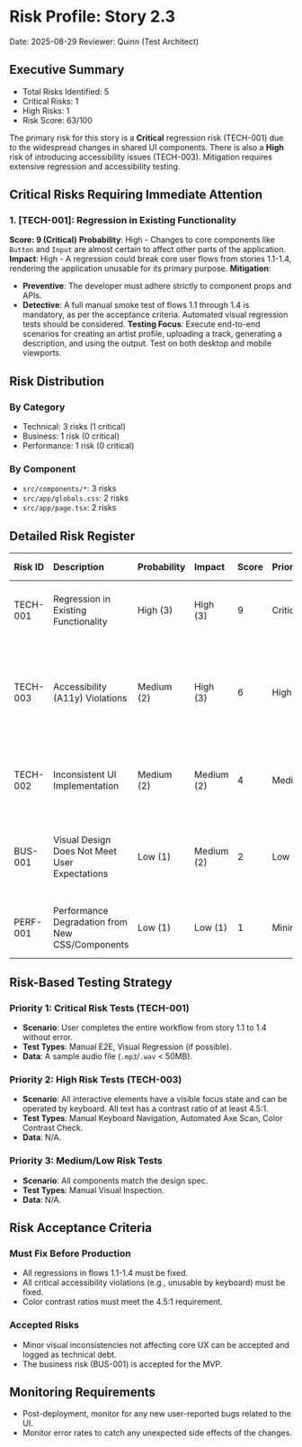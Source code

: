 # Risk Profile: Story 2.3

Date: 2025-08-29
Reviewer: Quinn (Test Architect)

## Executive Summary

- Total Risks Identified: 5
- Critical Risks: 1
- High Risks: 1
- Risk Score: 63/100

The primary risk for this story is a **Critical** regression risk (TECH-001) due to the widespread changes in shared UI components. There is also a **High** risk of introducing accessibility issues (TECH-003). Mitigation requires extensive regression and accessibility testing.

## Critical Risks Requiring Immediate Attention

### 1. [TECH-001]: Regression in Existing Functionality

**Score: 9 (Critical)**
**Probability**: High - Changes to core components like `Button` and `Input` are almost certain to affect other parts of the application.
**Impact**: High - A regression could break core user flows from stories 1.1-1.4, rendering the application unusable for its primary purpose.
**Mitigation**:
- **Preventive**: The developer must adhere strictly to component props and APIs.
- **Detective**: A full manual smoke test of flows 1.1 through 1.4 is mandatory, as per the acceptance criteria. Automated visual regression tests should be considered.
  **Testing Focus**: Execute end-to-end scenarios for creating an artist profile, uploading a track, generating a description, and using the output. Test on both desktop and mobile viewports.

## Risk Distribution

### By Category
- Technical: 3 risks (1 critical)
- Business: 1 risk (0 critical)
- Performance: 1 risk (0 critical)

### By Component
- `src/components/*`: 3 risks
- `src/app/globals.css`: 2 risks
- `src/app/page.tsx`: 2 risks

## Detailed Risk Register

| Risk ID | Description | Probability | Impact | Score | Priority | Mitigation Strategy |
| :--- | :--- | :--- | :--- | :--- | :--- | :--- |
| TECH-001 | Regression in Existing Functionality | High (3) | High (3) | 9 | Critical | Full regression testing of stories 1.1-1.4. |
| TECH-003 | Accessibility (A11y) Violations | Medium (2) | High (3) | 6 | High | Automated (Axe) and manual (keyboard nav, contrast check) A11y testing. |
| TECH-002 | Inconsistent UI Implementation | Medium (2) | Medium (2) | 4 | Medium | Thorough code/design review to ensure use of CSS variables. |
| BUS-001 | Visual Design Does Not Meet User Expectations | Low (1) | Medium (2) | 2 | Low | Acceptable risk for MVP; gather user feedback post-release. |
| PERF-001 | Performance Degradation from New CSS/Components | Low (1) | Low (1) | 1 | Minimal | Monitor Lighthouse scores; unlikely to be an issue. |

## Risk-Based Testing Strategy

### Priority 1: Critical Risk Tests (TECH-001)
- **Scenario**: User completes the entire workflow from story 1.1 to 1.4 without error.
- **Test Types**: Manual E2E, Visual Regression (if possible).
- **Data**: A sample audio file (`.mp3`/`.wav` < 50MB).

### Priority 2: High Risk Tests (TECH-003)
- **Scenario**: All interactive elements have a visible focus state and can be operated by keyboard. All text has a contrast ratio of at least 4.5:1.
- **Test Types**: Manual Keyboard Navigation, Automated Axe Scan, Color Contrast Check.
- **Data**: N/A.

### Priority 3: Medium/Low Risk Tests
- **Scenario**: All components match the design spec.
- **Test Types**: Manual Visual Inspection.
- **Data**: N/A.

## Risk Acceptance Criteria

### Must Fix Before Production
- All regressions in flows 1.1-1.4 must be fixed.
- All critical accessibility violations (e.g., unusable by keyboard) must be fixed.
- Color contrast ratios must meet the 4.5:1 requirement.

### Accepted Risks
- Minor visual inconsistencies not affecting core UX can be accepted and logged as technical debt.
- The business risk (BUS-001) is accepted for the MVP.

## Monitoring Requirements
- Post-deployment, monitor for any new user-reported bugs related to the UI.
- Monitor error rates to catch any unexpected side effects of the changes.
